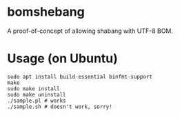 # bomshebang

A proof-of-concept of allowing shabang with UTF-8 BOM.

# Usage (on Ubuntu)

```
sudo apt install build-essential binfmt-support
make
sudo make install
sudo make uninstall
./sample.pl # works
./sample.sh # doesn't work, sorry!
```
